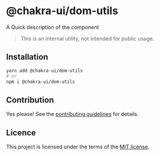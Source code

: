 # @chakra-ui/dom-utils

A Quick description of the component

> This is an internal utility, not intended for public usage.

## Installation

```sh
yarn add @chakra-ui/dom-utils
# or
npm i @chakra-ui/dom-utils
```

## Contribution

Yes please! See the
[contributing guidelines](https://github.com/incmix-ui/incmix-ui/blob/master/CONTRIBUTING.md)
for details.

## Licence

This project is licensed under the terms of the
[MIT license](https://github.com/incmix-ui/incmix-ui/blob/master/LICENSE).
